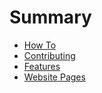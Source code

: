 # Summary

- [How To](./howto.md)
- [Contributing](./contributing.md)
- [Features](./features.md)
- [Website Pages](./pages.md)
